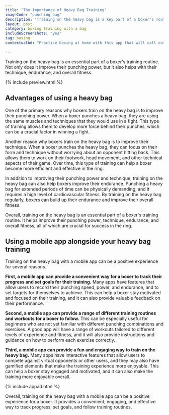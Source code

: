 ```yaml
---
title: "The Importance of Heavy Bag Training"
imageCode: "punching_bag"
description: "Training on the heavy bag is a key part of a boxer's routine and has many benefits... and practicing with an app makes it way more engaging and fun."
layout: post
category: boxing training with a bag
includeScreenshots: "yes"
tag: boxing
contextualAd: "Practice boxing at home with this app that will call out punches and guide you through boxing workouts."

---
```


Training on the heavy bag is an essential part of a boxer's training routine. Not only does it improve their punching power, but it also helps with their technique, endurance, and overall fitness.

{% include preview.html %}

## Advantages of using a heavy bag

One of the primary reasons why boxers train on the heavy bag is to improve their punching power. When a boxer punches a heavy bag, they are using the same muscles and techniques that they would use in a fight. This type of training allows them to develop more force behind their punches, which can be a crucial factor in winning a fight.

Another reason why boxers train on the heavy bag is to improve their technique. When a boxer punches the heavy bag, they can focus on their form and technique without worrying about an opponent hitting back. This allows them to work on their footwork, head movement, and other technical aspects of their game. Over time, this type of training can help a boxer become more efficient and effective in the ring.

In addition to improving their punching power and technique, training on the heavy bag can also help boxers improve their endurance. Punching a heavy bag for extended periods of time can be physically demanding, and it requires a high level of cardiovascular fitness. By training on the heavy bag regularly, boxers can build up their endurance and improve their overall fitness.

Overall, training on the heavy bag is an essential part of a boxer's training routine. It helps improve their punching power, technique, endurance, and overall fitness, all of which are crucial for success in the ring.

## Using a mobile app alongside your heavy bag training

Training on the heavy bag with a mobile app can be a positive experience for several reasons.

**First, a mobile app can provide a convenient way for a boxer to track their progress and set goals for their training.** Many apps have features that allow users to record their punching speed, power, and endurance, and to set targets for themselves to achieve. This can help a boxer stay motivated and focused on their training, and it can also provide valuable feedback on their performance.

**Second, a mobile app can provide a range of different training routines and workouts for a boxer to follow.** This can be especially useful for beginners who are not yet familiar with different punching combinations and exercises. A good app will have a range of workouts tailored to different levels of experience and fitness, and it will also provide instructions and guidance on how to perform each exercise correctly.

**Third, a mobile app can provide a fun and engaging way to train on the heavy bag.** Many apps have interactive features that allow users to compete against virtual opponents or other users, and they may also have gamified elements that make the training experience more enjoyable. This can help a boxer stay engaged and motivated, and it can also make the training more enjoyable overall.

{% include appad.html %}

Overall, training on the heavy bag with a mobile app can be a positive experience for a boxer. It provides a convenient, engaging, and effective way to track progress, set goals, and follow training routines.
